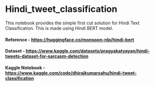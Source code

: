 # Hindi_tweet_classification
This notebook provides the simple first cut solution for Hindi Text Classification.
This is made using Hindi BERT model.

#### Reference - https://huggingface.co/monsoon-nlp/hindi-bert
#### Dataset - https://www.kaggle.com/datasets/pragyakatyayan/hindi-tweets-dataset-for-sarcasm-detection
#### Kaggle Notebook - https://www.kaggle.com/code/dhirajkumarsahu/hindi-tweet-classification
